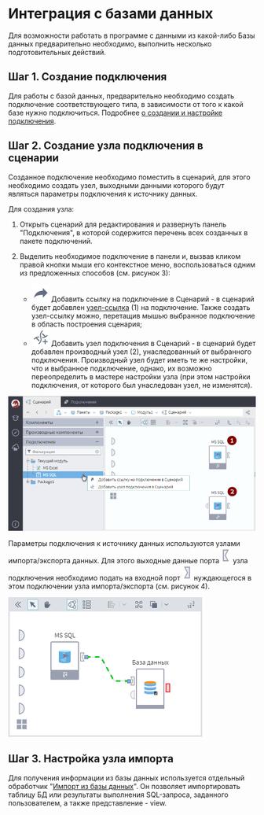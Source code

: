 # Интеграция с базами данных

Для возможности работать в программе  с данными из какой-либо Базы данных предварительно необходимо, выполнить несколько подготовительных действий.

## Шаг 1. Создание подключения

Для работы с базой данных, предварительно необходимо создать подключение соответствующего типа, в зависимости от того к какой базе нужно подключиться.
Подробнее [о создании и настройке  подключения](../integration/connections/README.md).

## Шаг 2. Создание узла подключения в сценарии

Созданное подключение необходимо поместить в сценарий,  для этого необходимо создать узел, выходными данными которого будут являться параметры подключения к источнику данных.

Для создания узла:

1. Открыть сценарий для редактирования и развернуть панель "Подключения", в которой содержится перечень всех созданных в пакете подключений.
2. Выделить необходимое подключение в панели и, вызвав кликом правой кнопки мыши его контекстное меню, воспользоваться одним из предложенных способов (см. рисунок 3):

   * ![Добавить ссылку на подключение в Сценарий](../media/app/icons/toolbar_18/toolbar_18_9.svg) Добавить ссылку на подключение в Сценарий - в сценарий будет добавлен [узел-ссылка](../processors/control/unit-link.md) (1) на подключение. Также создать узел-ссылку можно, перетащив мышью выбранное подключение в область построения сценария;
   * ![Добавить узел подключения в Сценарий](../media/app/icons/toolbar_18/toolbar_18_145.svg) Добавить узел подключения в Сценарий - в сценарий будет добавлен производный узел (2), унаследованный от выбранного подключения. Производный узел будет иметь те же настройки, что и выбранное подключение, однако, их возможно переопределить в мастере настройки узла (при этом настройки подключения, от которого был унаследован узел, не изменятся).

![Создание узла подключения в сценарии](./database-3.png)

Параметры подключения к источнику данных используются узлами импорта/экспорта данных. Для этого выходные данные порта ![выходной порт](../media/app/icons/ports/output_connection_inactive.svg) узла подключения необходимо подать на входной порт ![входной порт](../media/app/icons/ports/input_connection_inactive.svg) нуждающегося в этом подключении узла импорта/экспорта (см. рисунок 4).

![Использование узла подключения](./database-4.png)

## Шаг 3. Настройка узла импорта

Для получения информации из базы данных используется отдельный обработчик "[Импорт из базы данных](../integration/import/database.md)". Он позволяет импортировать таблицу БД или результаты выполнения SQL-запроса, заданного пользователем, а также представление - view.
